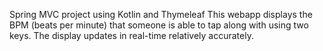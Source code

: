 Spring MVC project using Kotlin and Thymeleaf
This webapp displays the BPM (beats per minute) that someone is able to tap along with using two keys.
The display updates in real-time relatively accurately.
